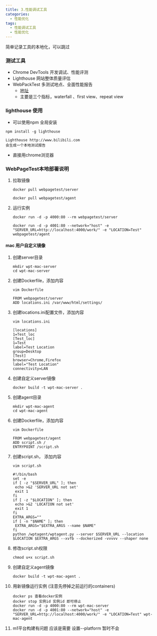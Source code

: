 ```yaml
---
title: 3.性能调试工具
categories: 
  - 性能优化
tags: 
  - 性能调试工具
  - 性能优化
---
```

简单记录工具的本地化，可以跳过
### 测试工具

- Chrome DevTools  开发调试、性能评测
- Lighthouse  网站整体质量评估
- WebPackTest 多测试地点、全面性能报告
  - [地址](https://www.webpagetest.org/runtest.php)
  - 主要是三个指标，waterfall 、first view、repeat view

### lighthouse 使用

- 可以使用npm 全局安装 

```
npm install -g lighthouse

Lighthouse http://www.bilibili.com
会生成一个本地测试报告
```

- 直接用chrome浏览器

### WebPageTest本地部署说明

1. 拉取镜像
    ```
    docker pull webpagetest/server
    
    docker pull webpagetest/agent
    ```

2. 运行实例
    ```
    docker run -d -p 4000:80 --rm webpagetest/server
    
    docker run -d -p 4001:80 --network="host" -e "SERVER_URL=http://localhost:4000/work/" -e "LOCATION=Test" webpagetest/agent
    ```
#### mac 用户自定义镜像
1. 创建server目录
    ```
   mkdir wpt-mac-server
   cd wpt-mac-server
   ```
   
2. 创建Dockerfile，添加内容
    ```
   vim Dockerfile
   
   FROM webpagetest/server
   ADD locations.ini /var/www/html/settings/
   ```
   
3. 创建locations.ini配置文件，添加内容
    ```
   vim locations.ini
   
   [locations]
   1=Test_loc
   [Test_loc]
   1=Test
   label=Test Location
   group=Desktop
   [Test]
   browser=Chrome,Firefox
   label="Test Location"
   connectivity=LAN
   ```
   
4. 创建自定义server镜像
    ```
   docker build -t wpt-mac-server .
   ```
   
5. 创建agent目录
    ```
   mkdir wpt-mac-agent
   cd wpt-mac-agent
   ```
   
6. 创建Dockerfile，添加内容
    ```
   vim Dockerfile
   
   FROM webpagetest/agent
   ADD script.sh /
   ENTRYPOINT /script.sh
   ```
   
7. 创建script.sh， 添加内容
    ```
   vim script.sh
   
   #!/bin/bash
   set -e
   if [ -z "$SERVER_URL" ]; then
     echo >&2 'SERVER_URL not set'
     exit 1
   fi
   if [ -z "$LOCATION" ]; then
     echo >&2 'LOCATION not set'
     exit 1
   fi
   EXTRA_ARGS=""
   if [ -n "$NAME" ]; then
     EXTRA_ARGS="$EXTRA_ARGS --name $NAME"
   fi
   python /wptagent/wptagent.py --server $SERVER_URL --location $LOCATION $EXTRA_ARGS --xvfb --dockerized -vvvvv --shaper none
   ```
   
8. 修改script.sh权限
    ```
   chmod u+x script.sh
   ```
   
9. 创建自定义agent镜像
    ```
   docker build -t wpt-mac-agent .
   ```
   
10. 用新镜像运行实例 (注意先停掉之前运行的containers)
    
    ```
    docker ps 查看docker实例 
    docker stop 实例id 实例id 即可停止
    docker run -d -p 4000:80 --rm wpt-mac-server
    docker run -d -p 4001:80 --network="host" -e "SERVER_URL=http://localhost:4000/work/" -e "LOCATION=Test" wpt-mac-agent
    ```

11. m1平台构建有问题 应该是需要 设置--platform 暂时不会

